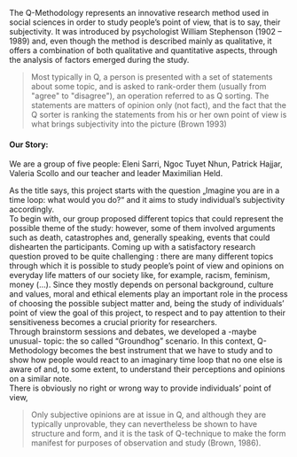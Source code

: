 The Q-Methodology represents an innovative research method used  in social sciences in order to study people’s point of view, that is to say, their subjectivity. It was introduced by psychologist William Stephenson (1902 – 1989)  and, even though the method is described mainly as qualitative, it offers a combination of both qualitative and quantitative aspects, through the analysis of factors emerged during the study.

>Most typically in Q, a person is presented with a set
>of statements about some topic, and is asked to rank-order
>them (usually from "agree" to "disagree"), an operation referred
>to as Q sorting. The statements are matters of opinion
>only (not fact), and the fact that the Q sorter is ranking the
>statements from his or her own point of view is what brings
>subjectivity into the picture (Brown 1993)

#### Our Story:


We are a group of five people: Eleni Sarri, Ngoc Tuyet Nhun, Patrick Hajjar, Valeria Scollo and our teacher and leader Maximilian Held. 

As the title says, this project starts with the question „Imagine you are in a time loop: what would you do?“  and it aims to study individual’s subjectivity accordingly. 
\
To begin with, our group proposed different topics that could represent the possible theme of the study:  however, some of them involved arguments such as death, catastrophes and, generally speaking, events that could dishearten the participants. Coming up with a satisfactory research question proved to be quite challenging : there are many different topics through which it is possible to study people’s point of view and opinions on everyday life matters  of our society like, for example, racism, feminism, money (…).  Since they mostly depends on personal background, culture and values, moral and ethical elements play an important role in the process of choosing the possible subject matter and, being the study of individuals’ point of view the goal of this project, to respect and to pay attention to their sensitiveness becomes a crucial priority for researchers.  
Through  brainstorm sessions and debates, we developed a -maybe unusual- topic: the so called “Groundhog” scenario. In this context, Q-Methodology becomes the best instrument that we have to study and to show  how people would react to an imaginary time loop that no one else is aware of and, to some extent, to understand their perceptions and opinions on a similar note.
\
There is obviously no right or wrong way to provide individuals’ point of view,

>Only subjective opinions are at issue in Q, 
>and although they are typically unprovable,
>they can nevertheless be shown to have structure and form, 
>and it is the task of Q-technique to make the form manifest for purposes of observation and study (Brown, 1986).
